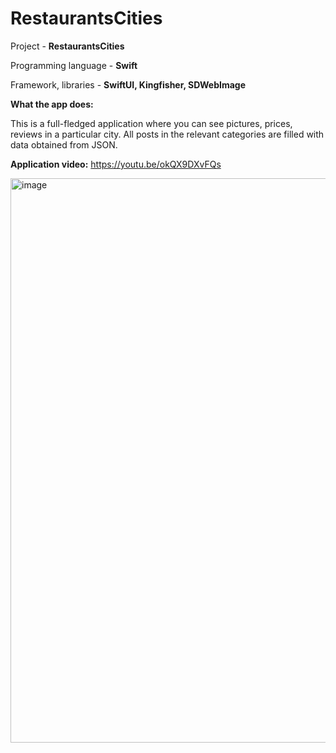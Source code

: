 # RestaurantsCities

Project - **RestaurantsCities**

Programming language - **Swift**

Framework, libraries - **SwiftUI, Kingfisher, SDWebImage**

**What the app does:**

This is a full-fledged application where you can see pictures, prices, reviews in a particular city. All posts in the relevant categories are filled with data obtained from JSON.

**Application video:** https://youtu.be/okQX9DXvFQs

<img width="903" alt="image" src="https://user-images.githubusercontent.com/107930591/205508219-25866f5b-a13f-4afa-bc80-4ba943cc1d58.png">


